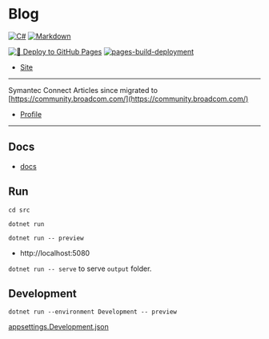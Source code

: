 # Blog

[![C#](https://img.shields.io/badge/c%23-%23239120.svg?style=for-the-badge&logo=c-sharp&logoColor=white)](https://learn.microsoft.com/en-us/dotnet/csharp/)
[![Markdown](https://img.shields.io/badge/markdown-%23000000.svg?style=for-the-badge&logo=markdown&logoColor=white)](https://daringfireball.net/projects/markdown/syntax)

[![🚀 Deploy to GitHub Pages](https://github.com/alexhedley/symantec-connect-articles/actions/workflows/main.yml/badge.svg)](https://github.com/alexhedley/symantec-connect-articles/actions/workflows/main.yml)
[![pages-build-deployment](https://github.com/alexhedley/symantec-connect-articles/actions/workflows/pages/pages-build-deployment/badge.svg)](https://github.com/alexhedley/symantec-connect-articles/actions/workflows/pages/pages-build-deployment)

- [Site](https://alexhedley.github.io/symantec-connect-articles/)

---

Symantec Connect Articles since migrated to [https://community.broadcom.com/](https://community.broadcom.com/)

- [Profile](https://community.broadcom.com/symantecenterprise/network/members/profile?UserKey=eaa683c3-ee4a-4f8c-aa6b-20e545ad1ef8)

---

## Docs

- [docs](docs/README.md)

## Run

`cd src`

`dotnet run`

`dotnet run -- preview`

- http://localhost:5080

`dotnet run -- serve` to serve `output` folder.

## Development

`dotnet run --environment Development -- preview`

[appsettings.Development.json](src/appsettings.Development.json)
